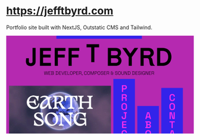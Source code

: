 # https://jefftbyrd.com

Portfolio site built with NextJS, Outstatic CMS and Tailwind.

![jefftbyrd.com homepage](./public/images/jefftbyrd.png)
